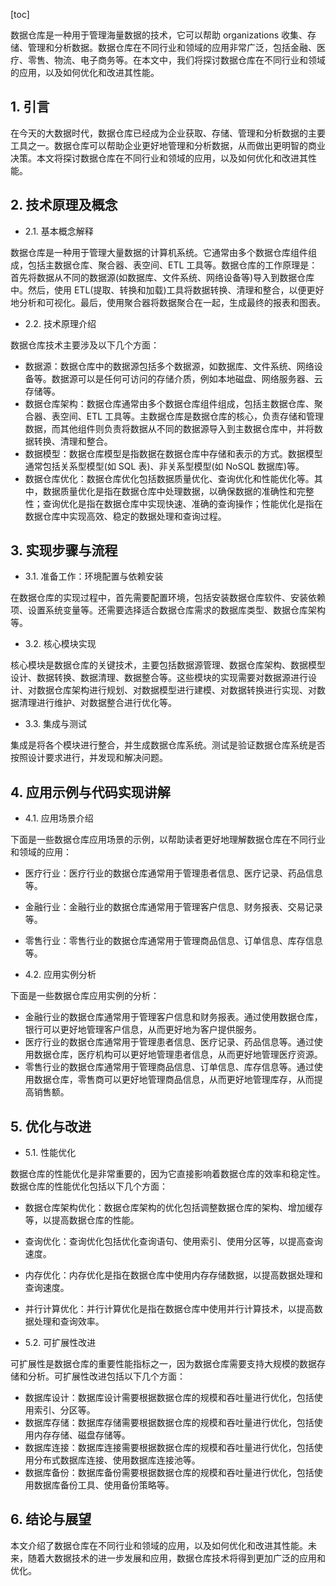 
[toc]                    
                
                
数据仓库是一种用于管理海量数据的技术，它可以帮助 organizations 收集、存储、管理和分析数据。数据仓库在不同行业和领域的应用非常广泛，包括金融、医疗、零售、物流、电子商务等。在本文中，我们将探讨数据仓库在不同行业和领域的应用，以及如何优化和改进其性能。

## 1. 引言

在今天的大数据时代，数据仓库已经成为企业获取、存储、管理和分析数据的主要工具之一。数据仓库可以帮助企业更好地管理和分析数据，从而做出更明智的商业决策。本文将探讨数据仓库在不同行业和领域的应用，以及如何优化和改进其性能。

## 2. 技术原理及概念

- 2.1. 基本概念解释

数据仓库是一种用于管理大量数据的计算机系统。它通常由多个数据仓库组件组成，包括主数据仓库、聚合器、表空间、ETL 工具等。数据仓库的工作原理是：首先将数据从不同的数据源(如数据库、文件系统、网络设备等)导入到数据仓库中。然后，使用 ETL(提取、转换和加载)工具将数据转换、清理和整合，以便更好地分析和可视化。最后，使用聚合器将数据聚合在一起，生成最终的报表和图表。

- 2.2. 技术原理介绍

数据仓库技术主要涉及以下几个方面：

- 数据源：数据仓库中的数据源包括多个数据源，如数据库、文件系统、网络设备等。数据源可以是任何可访问的存储介质，例如本地磁盘、网络服务器、云存储等。
- 数据仓库架构：数据仓库通常由多个数据仓库组件组成，包括主数据仓库、聚合器、表空间、ETL 工具等。主数据仓库是数据仓库的核心，负责存储和管理数据，而其他组件则负责将数据从不同的数据源导入到主数据仓库中，并将数据转换、清理和整合。
- 数据模型：数据仓库模型是指数据在数据仓库中存储和表示的方式。数据模型通常包括关系型模型(如 SQL 表)、非关系型模型(如 NoSQL 数据库)等。
- 数据仓库优化：数据仓库优化包括数据质量优化、查询优化和性能优化等。其中，数据质量优化是指在数据仓库中处理数据，以确保数据的准确性和完整性；查询优化是指在数据仓库中实现快速、准确的查询操作；性能优化是指在数据仓库中实现高效、稳定的数据处理和查询过程。

## 3. 实现步骤与流程

- 3.1. 准备工作：环境配置与依赖安装

在数据仓库的实现过程中，首先需要配置环境，包括安装数据仓库软件、安装依赖项、设置系统变量等。还需要选择适合数据仓库需求的数据库类型、数据仓库架构等。

- 3.2. 核心模块实现

核心模块是数据仓库的关键技术，主要包括数据源管理、数据仓库架构、数据模型设计、数据转换、数据清理、数据整合等。这些模块的实现需要对数据源进行设计、对数据仓库架构进行规划、对数据模型进行建模、对数据转换进行实现、对数据清理进行维护、对数据整合进行优化等。

- 3.3. 集成与测试

集成是将各个模块进行整合，并生成数据仓库系统。测试是验证数据仓库系统是否按照设计要求进行，并发现和解决问题。

## 4. 应用示例与代码实现讲解

- 4.1. 应用场景介绍

下面是一些数据仓库应用场景的示例，以帮助读者更好地理解数据仓库在不同行业和领域的应用：

- 医疗行业：医疗行业的数据仓库通常用于管理患者信息、医疗记录、药品信息等。
- 金融行业：金融行业的数据仓库通常用于管理客户信息、财务报表、交易记录等。
- 零售行业：零售行业的数据仓库通常用于管理商品信息、订单信息、库存信息等。

- 4.2. 应用实例分析

下面是一些数据仓库应用实例的分析：

- 金融行业的数据仓库通常用于管理客户信息和财务报表。通过使用数据仓库，银行可以更好地管理客户信息，从而更好地为客户提供服务。
- 医疗行业的数据仓库通常用于管理患者信息、医疗记录、药品信息等。通过使用数据仓库，医疗机构可以更好地管理患者信息，从而更好地管理医疗资源。
- 零售行业的数据仓库通常用于管理商品信息、订单信息、库存信息等。通过使用数据仓库，零售商可以更好地管理商品信息，从而更好地管理库存，从而提高销售额。

## 5. 优化与改进

- 5.1. 性能优化

数据仓库的性能优化是非常重要的，因为它直接影响着数据仓库的效率和稳定性。数据仓库的性能优化包括以下几个方面：

- 数据仓库架构优化：数据仓库架构的优化包括调整数据仓库的架构、增加缓存等，以提高数据仓库的性能。
- 查询优化：查询优化包括优化查询语句、使用索引、使用分区等，以提高查询速度。
- 内存优化：内存优化是指在数据仓库中使用内存存储数据，以提高数据处理和查询速度。
- 并行计算优化：并行计算优化是指在数据仓库中使用并行计算技术，以提高数据处理和查询效率。

- 5.2. 可扩展性改进

可扩展性是数据仓库的重要性能指标之一，因为数据仓库需要支持大规模的数据存储和分析。可扩展性改进包括以下几个方面：

- 数据库设计：数据库设计需要根据数据仓库的规模和吞吐量进行优化，包括使用索引、分区等。
- 数据库存储：数据库存储需要根据数据仓库的规模和吞吐量进行优化，包括使用内存存储、磁盘存储等。
- 数据库连接：数据库连接需要根据数据仓库的规模和吞吐量进行优化，包括使用分布式数据库连接、使用数据库连接池等。
- 数据库备份：数据库备份需要根据数据仓库的规模和吞吐量进行优化，包括使用数据库备份工具、使用备份策略等。

## 6. 结论与展望

本文介绍了数据仓库在不同行业和领域的应用，以及如何优化和改进其性能。未来，随着大数据技术的进一步发展和应用，数据仓库技术将得到更加广泛的应用和优化。

